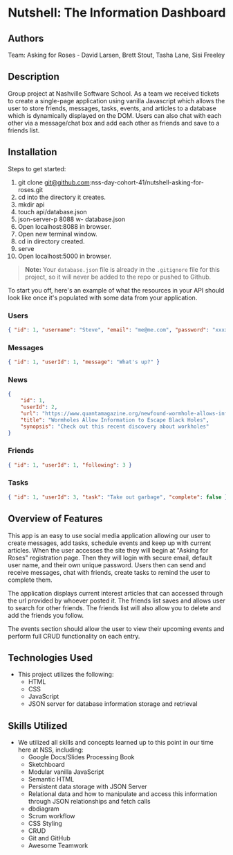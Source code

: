 # Nutshell: The Information Dashboard

## Authors 
Team: Asking for Roses - David Larsen, Brett Stout, Tasha Lane, Sisi Freeley

## Description
Group project at Nashville Software School. As a team we received tickets to create a single-page application using vanilla Javascript which allows the user to store friends, messages, tasks, events, and articles to a database which is dynamically displayed on the DOM. Users can also chat with each other via a message/chat box and add each other as friends and save to a friends list.

## Installation
Steps to get started:
1. git clone git@github.com:nss-day-cohort-41/nutshell-asking-for-roses.git
2. cd into the directory it creates.
3. mkdir api
4. touch api/database.json
5. json-server-p 8088 w- database.json
6. Open localhost:8088 in browser.
7. Open new terminal window.
8. cd in directory created.
9. serve
10. Open localhost:5000 in browser.

> **Note:** Your `database.json` file is already in the `.gitignore` file for this project, so it will never be added to the repo or pushed to Github.

To start you off, here's an example of what the resources in your API should look like once it's populated with some data from your application.

### Users

```json
{ "id": 1, "username": "Steve", "email": "me@me.com", "password": "xxxxxxxxxxxxxxxxxxxxx" }
```

### Messages

```json
{ "id": 1, "userId": 1, "message": "What's up?" }
```

### News

```json
{
    "id": 1,
    "userId": 2,
    "url": "https://www.quantamagazine.org/newfound-wormhole-allows-information-to-escape-black-holes-20171023/",
    "title": "Wormholes Allow Information to Escape Black Holes",
    "synopsis": "Check out this recent discovery about workholes"
}
```

### Friends

```json
{ "id": 1, "userId": 1, "following": 3 }
```

### Tasks

```json
{ "id": 1, "userId": 3, "task": "Take out garbage", "complete": false }
```

## Overview of Features
This app is an easy to use social media application allowing our user to create messages, add tasks, schedule events and keep up with current articles. When the user accesses the site they will begin at "Asking for Roses" registration page. Then they will login with secure email, default user name, and their own unique password. Users then can send and receive messages, chat with friends, create tasks to remind the user to complete them. 

The application displays current interest articles that can accessed through the url provided by whoever posted it. The friends list saves and allows user to search for other friends. The friends list will also allow you to delete and add the friends you follow. 

The events section should allow the user to view their upcoming events and perform full CRUD functionality on each entry.

## Technologies Used

* This project utilizes the following:
    * HTML
    * CSS
    * JavaScript
    * JSON server for database information storage and retrieval

## Skills Utilized
* We utilized all skills and concepts learned up to this point in our time here at NSS, including:
   * Google Docs/Slides Processing Book
   * Sketchboard
   * Modular vanilla JavaScript 
   * Semantic HTML
   * Persistent data storage with JSON Server
   * Relational data and how to manipulate and access this information through JSON relationships and fetch calls
   * dbdiagram
   * Scrum workflow
   * CSS Styling
   * CRUD
   * Git and GitHub
   * Awesome Teamwork






